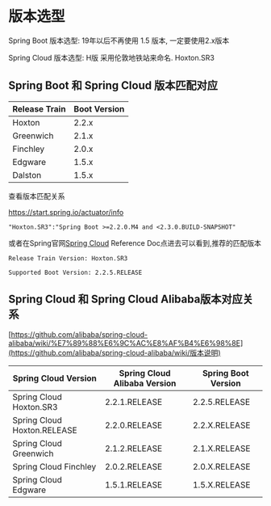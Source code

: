 # 版本选型

Spring Boot 版本选型:  19年以后不再使用 1.5 版本, 一定要使用2.x版本

Spring Cloud 版本选型: H版 采用伦敦地铁站来命名. Hoxton.SR3

## Spring Boot 和 Spring Cloud 版本匹配对应

| Release Train | Boot Version |
| :------------ | :----------- |
| Hoxton        | 2.2.x        |
| Greenwich     | 2.1.x        |
| Finchley      | 2.0.x        |
| Edgware       | 1.5.x        |
| Dalston       | 1.5.x        |

查看版本匹配关系

https://start.spring.io/actuator/info

```text
"Hoxton.SR3":"Spring Boot >=2.2.0.M4 and <2.3.0.BUILD-SNAPSHOT"
```

或者在Spring官网[Spring Cloud](https://spring.io/projects/spring-cloud#learn) Reference Doc点进去可以看到,推荐的匹配版本

```
Release Train Version: Hoxton.SR3

Supported Boot Version: 2.2.5.RELEASE
```

## Spring Cloud 和 Spring Cloud Alibaba版本对应关系

[https://github.com/alibaba/spring-cloud-alibaba/wiki/%E7%89%88%E6%9C%AC%E8%AF%B4%E6%98%8E](https://github.com/alibaba/spring-cloud-alibaba/wiki/版本说明)

| Spring Cloud Version        | Spring Cloud Alibaba Version | Spring Boot Version |
| --------------------------- | ---------------------------- | ------------------- |
| Spring Cloud Hoxton.SR3     | 2.2.1.RELEASE                | 2.2.5.RELEASE       |
| Spring Cloud Hoxton.RELEASE | 2.2.0.RELEASE                | 2.2.X.RELEASE       |
| Spring Cloud Greenwich      | 2.1.2.RELEASE                | 2.1.X.RELEASE       |
| Spring Cloud Finchley       | 2.0.2.RELEASE                | 2.0.X.RELEASE       |
| Spring Cloud Edgware        | 1.5.1.RELEASE                | 1.5.X.RELEASE       |